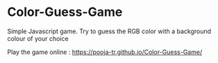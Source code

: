 # Color-Guess-Game
Simple Javascript game. Try to guess the RGB color with a background colour of your choice

Play the game online :  https://pooja-tr.github.io/Color-Guess-Game/
